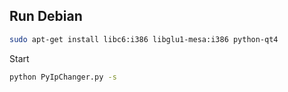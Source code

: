 ## Run Debian

```sh 
sudo apt-get install libc6:i386 libglu1-mesa:i386 python-qt4
```
Start 
```sh
python PyIpChanger.py -s
```
